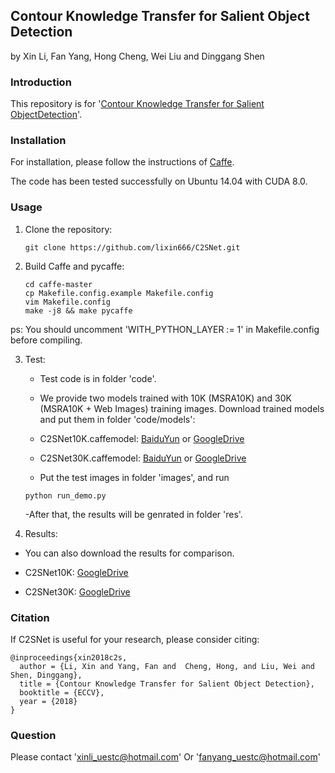 ## Contour Knowledge Transfer for Salient Object Detection

by Xin Li, Fan Yang, Hong Cheng, Wei Liu and Dinggang Shen

### Introduction

This repository is for '[Contour Knowledge Transfer for Salient ObjectDetection](http://openaccess.thecvf.com/content_ECCV_2018/papers/Xin_Li_Contour_Knowledge_Transfer_ECCV_2018_paper.pdf)'.
### Installation

For installation, please follow the instructions of [Caffe](https://github.com/BVLC/caffe).

The code has been tested successfully on Ubuntu 14.04 with CUDA 8.0.

### Usage

1. Clone the repository:

   ```shell
   git clone https://github.com/lixin666/C2SNet.git
   ```

2. Build Caffe and pycaffe:

   ```shell
   cd caffe-master
   cp Makefile.config.example Makefile.config
   vim Makefile.config
   make -j8 && make pycaffe
   ```
ps: You should uncomment 'WITH_PYTHON_LAYER := 1' in Makefile.config before compiling.


3. Test:

   - Test code is in folder 'code'.
   
    - We provide two models trained with 10K (MSRA10K) and 30K (MSRA10K + Web Images) training images. Download trained models and put them in folder 'code/models':
    
     - C2SNet10K.caffemodel: [BaiduYun](https://pan.baidu.com/s/172H9xR3bSwfl9mxOsVwq5Q) or [GoogleDrive](https://drive.google.com/open?id=17j6pw_ML1SUN52LA50lpzWifPjKAnidJ)
     
     - C2SNet30K.caffemodel: [BaiduYun](https://pan.baidu.com/s/1Lo1YgOQlQqNzD5zuVb6NDA) or [GoogleDrive](https://drive.google.com/open?id=1zflZLDciS5_Ttljenia_nkkBOZBM7VBs)
   - Put the test images in folder 'images', and run
   
   ```shell
   python run_demo.py
   ```
   -After that, the results will be genrated in folder 'res'.
   
4. Results:
  - You can also download the results for comparison.
  
   - C2SNet10K: [GoogleDrive](https://drive.google.com/open?id=1hWr6X8P8aPtqcA8fxGwvQKkfjVCfT8LJ)
   
   - C2SNet30K: [GoogleDrive](https://drive.google.com/open?id=1ljTmdQxkSmUREwIm0SjhPFVL1o0THtLR)
   
   
### Citation
If C2SNet is useful for your research, please consider citing:

    @inproceedings{xin2018c2s,
      author = {Li, Xin and Yang, Fan and  Cheng, Hong, and Liu, Wei and Shen, Dinggang},
      title = {Contour Knowledge Transfer for Salient Object Detection},
      booktitle = {ECCV},
      year = {2018}
    }

### Question
Please contact 'xinli_uestc@hotmail.com' Or 'fanyang_uestc@hotmail.com' 
